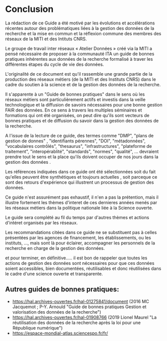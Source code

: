 # Conclusion

La rédaction de ce Guide a été motivé par les évolutions et accélérations récentes autour des problématiques liées à la gestion des données de la recherche et la mise en commun et la réflexion commune des membres des réseaux de la MITI et des Intituts CNRS.

Le groupe de travail inter réseaux « Atelier Données » créé via la MITI a pensé nécessaire de proposer à la communauté ITA un guide de bonnes pratiques inhérentes aux données de la recherche formalisé à traver les différentes étapes du cycle de vie des données.

L'originalité de ce document est qu'il rassemble une grande partie de la production des réseaux métiers (de la MITI et des Instituts CNRS) dans le cadre du soutien à la science et de la gestion des données de la recherche.

Il s'apparente à un  "Guide de bonnes pratiques" dans le sens où les réseaux métiers sont particulièrement actifs et investis dans la veille technologique et la diffusion de savoirs nécessaires pour une bonne gestion FAIR des données. En ce sens à travers les multiples séminaires et formations qui ont été organisées, on peut dire qu'ils sont vecteurs de bonnes pratiques et de diffusion du savoir dans la gestion des données de la recherche.

A l'issue de la lecture de ce guide, des termes comme "DMP", "plans de gestion de donnes" , "identifiants pérennes", "DOI", "métadonnées", "vocabulaires contrôlés", "thesaurus", "infrastructures", "plateforme de traitement", "interopérablité", "standards", "normes", "qualité", ... devraient prendre tout le sens et la place qu'ils doivent occuper de nos jours dans la gestion des données .

Les références indiquées dans ce guide ont été sélectionnées soit du fait qu'elles peuvent être synthétiques et toujours actuelles , soit parceque ce sont des retours d'expérience qui illustrent un processus de gestion des données.

Ce guide n'est assurément pas exhaustif, il n'en a pas la prétention, mais il illustre fortement les thèmes d'interet de ces dernieres années menés par les réseaux métiers dans la politique nationale liée à la Science ouverte.

Le guide sera complété au fil du temps par d'autres thèmes et actions d'intéret organisés par les réseaux.

Les recommandations citées dans ce guide ne se substituent pas à celles présentées par les agences de financement, les établissements, ou les instituts, ..., mais sont là pour éclairer, accompagner les personnels de la recherche en charge de la gestion des données.

et pour terminer, en définitive..... il est bon de rappeler que toutes les actions de gestion des données sont nécessaires pour que ces données soient accessibles, bien documentées, réutilisables et donc réutilisées dans le cadre d'une science ouverte et transparente.  




##  Autres guides de bonnes pratiques:
            
* <https://hal.archives-ouvertes.fr/hal-01275841/document> (2016 MC Jacquemot ; P-Y. Arnould "Guide de bonnes pratiques Gestion et valorisation des données de la recherche")        
* <https://hal.archives-ouvertes.fr/hal-01908766> (2019 Lionel Maurel "La réutilisation des données de la recherche après la loi pour une République numérique")       
* <https://espace-mondial-atlas.sciencespo.fr/fr/>


